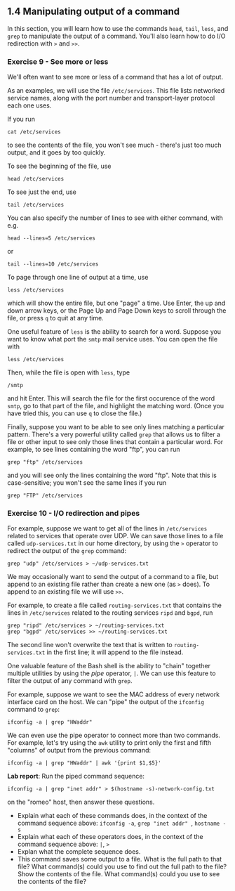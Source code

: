 ## 1.4 Manipulating output of a command

In this section, you will learn how to use the commands `head`, `tail`, `less`, and `grep` to manipulate the output of a command. You'll also learn how to do I/O redirection with `>` and `>>`.

### Exercise 9 - See more or less

We'll often want to see more or less of a command that has a lot of output.

As an examples, we will use the file `/etc/services`. This file lists networked service names, along with the port number and transport-layer protocol each one uses.

If you run

```
cat /etc/services
```

to see the contents of the file, you won't see much - there's just too much 
output, and it goes by too quickly.

To see the beginning of the file, use

```
head /etc/services
```

To see just the end, use

```
tail /etc/services
```

You can also specify the number of lines to see with either command, with e.g.

```
head --lines=5 /etc/services
```

or

```
tail --lines=10 /etc/services
```

To page through one line of output at a time, use

```
less /etc/services
```

which will show the entire file, but one "page" a time. Use Enter, the up and down arrow keys, or the Page Up and Page Down keys to scroll through the file, or press `q` to quit at any time.

One useful feature of `less` is the ability to search for a word. Suppose you want to know what port the `smtp` mail service uses. You can open the file with

```
less /etc/services
```

Then, while the file is open with `less`, type

```
/smtp
```

and hit Enter. This will search the file for the first occurence of the word `smtp`, go to that part of the file, and highlight the matching word. (Once you have tried this, you can use `q` to close the file.)


Finally, suppose you want to be able to see only lines matching a particular pattern.
There's a very powerful utility called `grep` that allows us to filter
a file or other input to see only those lines that contain a particular word.
For example, to see lines containing the word "ftp", you can run

```
grep "ftp" /etc/services
```

and you will see only the lines containing the word "ftp". Note that this is case-sensitive; you won't see the same lines if you run

```
grep "FTP" /etc/services
```



### Exercise 10 - I/O redirection and pipes


For example, suppose we want to get all of the lines in `/etc/services` related to services that operate over UDP. We can save those lines to a file called `udp-services.txt` in our home directory, by using the `>` operator to redirect the output of the `grep` command:

```
grep "udp" /etc/services > ~/udp-services.txt
```

We may occasionally want to send the output of a command to a file, 
but append to an existing file rather than create a new one (as `>` does). To 
append to an existing file we will use `>>`. 

For example, to create a file called `routing-services.txt` 
that contains the lines in `/etc/services` 
related to the routing services `ripd` and `bgpd`, run

```
grep "ripd" /etc/services > ~/routing-services.txt
grep "bgpd" /etc/services >> ~/routing-services.txt
```

The second line won't overwrite the text that is written to `routing-services.txt`
in the first line; it will append to the file instead.

One valuable feature of the Bash shell is the ability to "chain" together multiple
utilities by using the _pipe_ operator, `|`. We can use this feature to filter the output of any command with `grep`.

For example, suppose we want to see the MAC address of every network interface card on the host.  We can "pipe" the output of the `ifconfig` command to `grep`:

```
ifconfig -a | grep "HWaddr"
```

We can even use the pipe operator to connect more than two commands. For example, let's try using the `awk` utility to print only the first and fifth "columns" of output from the previous command:

```
ifconfig -a | grep "HWaddr" | awk '{print $1,$5}'
```


**Lab report**: Run the piped command sequence: 

```
ifconfig -a | grep "inet addr" > $(hostname -s)-network-config.txt
```

on the "romeo" host, then answer these questions.

* Explain what each of these commands does, in the context of the command sequence above: `ifconfig -a`,  `grep "inet addr" `, `hostname -s`
* Explain what each of these operators does, in the context of the command sequence above: `|`, `>`
* Explan what the complete sequence does.
* This command saves some output to a file. What is the full path to that file? What command(s) could you use to find out the full path to the file? Show the contents of the file. What command(s) could you use to see the contents of the file?